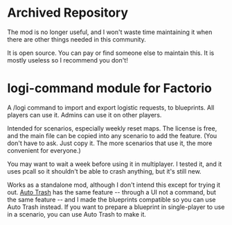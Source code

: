 Archived Repository
=================

The mod is no longer useful, and I won't waste time maintaining it when
there are other things needed in this community.

It is open source. You can pay or find someone else to maintain this.
It is mostly useless so I recommend you don't!

logi-command module for Factorio
==============================

A /logi command to import and export logistic requests, to blueprints.
All players can use it. Admins can use it on other players.

Intended for scenarios, especially weekly reset maps. The license is
free, and the main file can be copied into any scenario to add the
feature. (You don't have to ask. Just copy it. The more scenarios that
use it, the more convenient for everyone.)

You may want to wait a week before using it in multiplayer. I tested it, 
and it uses pcall so it shouldn't be able to crash anything, but 
it's still new.

Works as a standalone mod, although I don't intend this except for
trying it out. [Auto Trash](https://mods.factorio.com/mod/AutoTrash) has
the same feature -- through a UI not a command, but the same feature --
and I made the blueprints compatible so you can use Auto Trash instead.
If you want to prepare a blueprint in single-player to use in a
scenario, you can use Auto Trash to make it.
